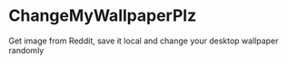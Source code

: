 # ChangeMyWallpaperPlz
Get image from Reddit, save it local and change your desktop wallpaper randomly
